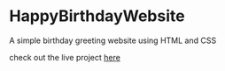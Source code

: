 # HappyBirthdayWebsite
A simple birthday greeting website using HTML and CSS

check out the live project [here](https://happy-birthday-website-bpsdt1atl-rachits-projects-c6e5dc17.vercel.app/)

